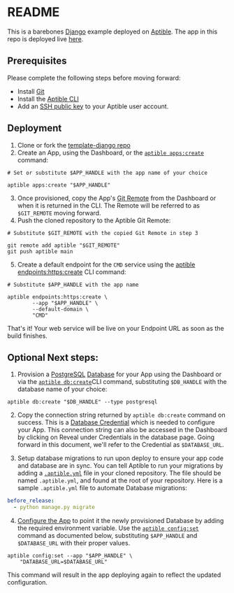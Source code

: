 # README

This is a barebones [Django](https://www.djangoproject.com/) example deployed on [Aptible](https://aptible.com). The app in this repo is deployed live [here](https://app-52709.on-aptible.com/).

## Prerequisites

Please complete the following steps before moving forward:

- Install [Git](https://git-scm.com/downloads)
- Install the [Aptible CLI](https://deploy-docs.aptible.com/docs/cli)
- Add an [SSH public key](https://deploy-docs.aptible.com/docs/public-key-authentication) to your Aptible user account.

## Deployment

1. Clone or fork the [template-django repo](https://github.com/aptible/template-django)
2. Create an App, using the Dashboard, or the [`aptible apps:create`](https://deploy-docs.aptible.com/docs/cli-apps-create) command:

```shell
# Set or substitute $APP_HANDLE with the app name of your choice

aptible apps:create "$APP_HANDLE"
``` 
3. Once provisioned, copy the App's [Git Remote](https://deploy-docs.aptible.com/docs/git-remote) from the Dashboard or when it is returned in the CLI. The Remote will be referred to as `$GIT_REMOTE` moving forward.
4. Push the cloned repository to the Aptible Git Remote:

```shell
# Substitute $GIT_REMOTE with the copied Git Remote in step 3

git remote add aptible "$GIT_REMOTE"
git push aptible main
```
5. Create a default endpoint for the `CMD` service using the [aptible endpoints:https:create](https://deploy-docs.aptible.com/docs/cli-endpoints-https-create) CLI command:

```shell
# Substitute $APP_HANDLE with the app name

aptible endpoints:https:create \
        --app "$APP_HANDLE" \
        --default-domain \
        "CMD"
```

That's it! Your web service will be live on your Endpoint URL as soon as the build finishes.

## Optional Next steps:

1. Provision a [PostgreSQL](https://deploy-docs.aptible.com/docs/postgresql) [Database](https://deploy-docs.aptible.com/docs/databases) for your App using the Dashboard or via the [`aptible db:create`](https://deploy-docs.aptible.com/docs/cli-db-create)CLI command, substituting `$DB_HANDLE` with the database name of your choice: 

```shell
aptible db:create "$DB_HANDLE" --type postgresql
```

2. Copy the connection string returned by `aptible db:create` command on success. This is a [Database Credential](https://deploy-docs.aptible.com/docs/database-credentials) which is needed to configure your App. This connection string can also be accessed in the Dashboard by clicking on Reveal under Credentials in the database page.  Going forward in this document, we'll refer to the Credential as `$DATABASE_URL`.

3. Setup database migrations to run upon deploy to ensure your app code and database are in sync. You can tell Aptible to run your migrations by adding a [`.aptible.yml`](https://deploy-docs.aptible.com/docs/aptible-yml) file in your cloned repository. The file should be named `.aptible.yml`, and found at the root of your repository. Here is a sample `.aptible.yml` file to automate Database migrations:

```yaml
before_release:
  - python manage.py migrate
```

4. [Configure the App](https://deploy-docs.aptible.com/docs/configuration) to point it the newly provisioned Database by adding the required environment variable. Use the [`aptible config:set`](https://deploy-docs.aptible.com/docs/cli-config-set) command as documented below, substituting `$APP_HANDLE` and `$DATABASE_URL` with their proper values.

```shell
aptible config:set --app "$APP_HANDLE" \
    "DATABASE_URL=$DATABASE_URL"
```

This command will result in the app deploying again to reflect the updated configuration. 
